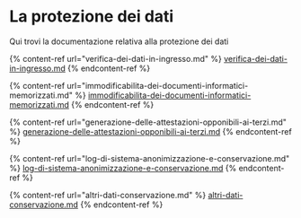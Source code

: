 # La protezione dei dati

Qui trovi la documentazione relativa alla protezione dei dati

{% content-ref url="verifica-dei-dati-in-ingresso.md" %}
[verifica-dei-dati-in-ingresso.md](verifica-dei-dati-in-ingresso.md)
{% endcontent-ref %}

{% content-ref url="immodificabilita-dei-documenti-informatici-memorizzati.md" %}
[immodificabilita-dei-documenti-informatici-memorizzati.md](immodificabilita-dei-documenti-informatici-memorizzati.md)
{% endcontent-ref %}

{% content-ref url="generazione-delle-attestazioni-opponibili-ai-terzi.md" %}
[generazione-delle-attestazioni-opponibili-ai-terzi.md](generazione-delle-attestazioni-opponibili-ai-terzi.md)
{% endcontent-ref %}

{% content-ref url="log-di-sistema-anonimizzazione-e-conservazione.md" %}
[log-di-sistema-anonimizzazione-e-conservazione.md](log-di-sistema-anonimizzazione-e-conservazione.md)
{% endcontent-ref %}

{% content-ref url="altri-dati-conservazione.md" %}
[altri-dati-conservazione.md](altri-dati-conservazione.md)
{% endcontent-ref %}
